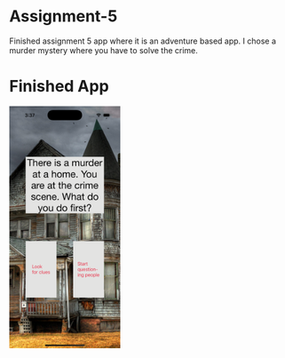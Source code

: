 # Assignment-5

Finished assignment 5 app where it is an adventure based app. I chose a murder mystery where you have to solve the crime.

# Finished App

<img src="https://github.com/kmoreland126/COMP-5970/blob/main/Assignment%205/Simulator%20Screenshot%20-%20iPhone%2016%20Pro%20-%202025-06-18%20at%2015.37.50.png" width="200">
